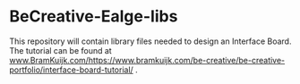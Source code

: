 # BeCreative-Ealge-libs

This repository will contain library files needed to design an Interface Board. 
The tutorial can be found at www.BramKuijk.com/https://www.bramkuijk.com/be-creative/be-creative-portfolio/interface-board-tutorial/ .

